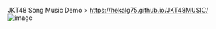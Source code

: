 JKT48 Song Music
Demo > https://hekalg75.github.io/JKT48MUSIC/
![image](https://github.com/HekalG75/JKT48MUSIC/assets/129151011/7d1f1dd1-79a1-4840-9c7b-83142a627f7b)

